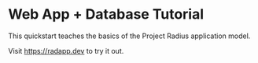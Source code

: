 # Web App + Database Tutorial

This quickstart teaches the basics of the Project Radius application model.

Visit https://radapp.dev to try it out.
